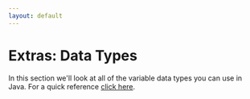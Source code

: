 ```yaml
---
layout: default
---
```


<h1>Extras: Data Types</h1>

In this section we'll look at all of the variable data types you can use in Java. For a quick reference <a href="../QuickReference/variables_and_data_types">click here</a>.


